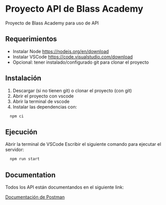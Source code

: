 
# Proyecto API de Blass Academy

Proyecto de Blass Academy para uso de API 

## Requerimientos

* Instalar Node https://nodejs.org/en/download
* Instalar VSCode https://code.visualstudio.com/download
* Opcional: tener instalado/configurado git para clonar el proyecto

## Instalación

1. Descargar (si no tienen git) o clonar el proyecto (con git)
2. Abrir el proyecto con vscode
3. Abrir la terminal de vscode 
4. Instalar las dependencias con:

```bash
  npm ci
```     
    
## Ejecución

Abrir la terminal de VSCode
Escribir el siguiente comando para ejecutar el servidor:

```bash
  npm run start
```
    
## Documentation

Todos los API están documentandos en el siguiente link:

[Documentación de Postman](https://documenter.getpostman.com/view/7849298/2sB2ca7fHY)
